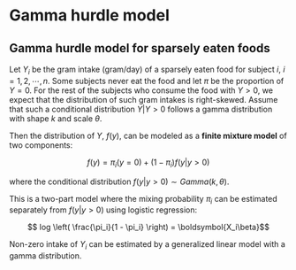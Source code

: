 Gamma hurdle model
================

## Gamma hurdle model for sparsely eaten foods

Let $Y_i$ be the gram intake (gram/day) of a sparsely eaten food for subject $i$, $i=1,2, \cdots, n$. Some subjects never eat the food and let $\pi$ be the proportion of $Y = 0$. For the rest of the subjects who consume the food with $Y > 0$, we expect that the distribution of such gram intakes is right-skewed. Assume that such a conditional distribution $Y|Y>0$ follows a gamma distribution with shape $k$ and scale $\theta$. 

Then the distribution of $Y$, $f(y)$, can be modeled as a **finite mixture model** of two components:

$$ f(y) = \pi_i (y = 0) + (1 - \pi_i) f(y | y > 0)$$

where the conditional distribution $f(y | y > 0) \sim Gamma(k, \theta)$.

This is a two-part model where the mixing probability $\pi_i$ can be estimated separately from $f(y | y > 0)$ using logistic regression:

$$ log \left( \frac{\pi_i}{1 - \pi_i} \right) = \boldsymbol{X_i\beta}$$

Non-zero intake of $Y_i$ can be estimated by a generalized linear model with a gamma distribution. 